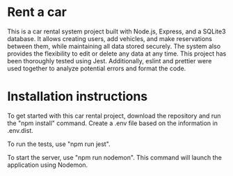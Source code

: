 # Rent a car
This is a car rental system project built with Node.js, Express, and a SQLite3 database. It allows creating users, add vehicles, and make reservations between them, while maintaining all data stored securely. The system also provides the flexibility to edit or delete any data at any time.
This project has been thoroughly tested using Jest. Additionally, eslint and prettier were used together to analyze potential errors and format the code.
# Installation instructions
To get started with this car rental project, download the repository and run the "npm install" command. Create a .env file based on the information in .env.dist.

To run the tests, use "npm run jest". 

To start the server, use "npm run nodemon". This command will launch the application using Nodemon.
